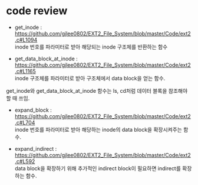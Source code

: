 # code review

- get_inode : https://github.com/gjlee0802/EXT2_File_System/blob/master/Code/ext2.c#L1094   
  inode 번호를 파라미터로 받아 해당되는 inode 구조체를 반환하는 함수   

- get_data_block_at_inode : https://github.com/gjlee0802/EXT2_File_System/blob/master/Code/ext2.c#L1165   
  inode 구조체를 파라미터로 받아 구조체에서 data block을 얻는 함수.   
  
get_inode와 get_data_block_at_inode 함수는 ls, cd처럼 데이터 블록을 참조해야 할 때 쓰임.   

- expand_block : https://github.com/gjlee0802/EXT2_File_System/blob/master/Code/ext2.c#L704   
  inode 번호를 파라미터로 받아 해당하는 inode의 data block을 확장시켜주는 함수.   

- expand_indirect : https://github.com/gjlee0802/EXT2_File_System/blob/master/Code/ext2.c#L592   
  data block을 확장하기 위해 추가적인 indirect block이 필요하면 indirect를 확장하는 함수.   
